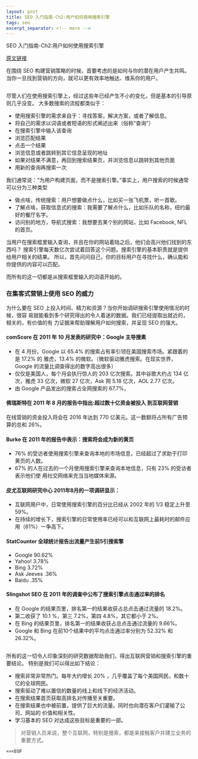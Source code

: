```yaml
---
layout: post
title: SEO 入门指南-Ch2:用户如何使用搜索引擎
tags: seo
excerpt_separator: <!-- more -->
---
```


SEO 入门指南-Ch2:用户如何使用搜索引擎

[原文链接](https://moz.com/beginners-guide-to-seo/how-people-interact-with-search-engines)

在围绕 SEO 构建营销策略的时候，首要考虑的是如何与你的潜在用户产生共鸣。
当你一旦找到营销的方向，就可以更有效率地触达、维系你的用户。
<!-- more -->

<p class="text-center">
  <img src="//dc8hdnsmzapvm.cloudfront.net/assets/images/beginners/robot-evolution.png" alt="">
</p>

尽管人们在使用搜索引擎上，经过这些年已经产生不小的变化，但是基本的引导原则几乎没变。
大多数搜索的流程都类似于：

* 使用搜索引擎的需求来自于：寻找答案，解决方案，或者了解信息。
* 将自己的需求以词语或者短语的形式阐述出来（俗称“查询”）
* 在搜索引擎中输入该查询
* 浏览匹配结果
* 点击一个结果
* 浏览信息或者跳转到其它信息呈现的地址
* 如果对结果不满意，再回到搜索结果页，并浏览信息以跳转到其他页面
* 用新的查询再搜索一次

我们通常说：“为用户构建页面，而不是搜索引擎。”事实上，用户搜索的时候通常可以分为三种类型

* 做点啥，传统搜索：用户想要做点什么，比如买一张飞机票，听一首歌。
* 了解点啥，获取信息式的搜索：我需要了解点什么，比如乐队的名称，纽约最好的餐厅名字。
* 访问别的地方，导航式搜索：我想要去某个别的网站，比如 Facebook, NFL 的首页。

当用户在搜索框里输入查询，并且在你的网站着陆之后，他们会高兴他们找到的东西吗？
搜索引擎每天数亿次尝试着回答这个问题。搜索引擎的基本职责就是提供给用户相关的结果。
所以，首先问问自己，你的目标用户在寻找什么，确认能和你提供的内容可以匹配。

而所有的这一切都是从搜索框里输入的词语开始的。

### 在集客式营销上使用 SEO 的威力

为什么要在 SEO 上投入时间、精力和资源？当你开始调研搜索引擎使用情况的时候，很容
易就能看到多个研究得出的令人着迷的数据。我们已经提取出就近的，相关的，有价值的有
力证据来帮助理解用户如何搜索，并呈现 SEO 的强大。

#### comScore 在 2011 年 10 月发表的研究中：Google  主导搜素

* 在 4 月份，Google 以 65.4% 的搜索占有率引领在美国搜索市场。紧跟着的是 17.2% 的
  雅虎，13.4% 的微软。（微软驱动雅虎搜索。在现实世界，Google 的流量比调查得出的数字高出很多）
* 仅仅是美国人，每个月会执行惊人的 203 亿次搜索。其中谷歌大约占 134 亿次，雅虎 
  33 亿次，微软 27 亿次，Ask 网 5.18 亿次，AOL 2.77 亿次。
* 由 Google 产品发出的搜索占全网搜索的 67.7%，

#### 佛瑞斯特在 2011 年 8 月的报告中指出:超过数十亿资金被投入  到互联网营销

在线营销的资金投入将会在 2016 年达到 770 亿美元。这一数额将占所有广告预算的总和 26%。 

#### Burke 在 2011 年的报告中表示：搜索将会成为新的黄页

* 76% 的受访者使用搜索引擎来查询本地的市场信息，已经超过了求助于打印黄页的人数。
* 67% 的人在过去的一个月使用搜索引擎来查询本地信息，只有 23% 的受访者表示他们使
  用社交网络来充当当地媒体来源。

#### 皮尤互联网研究中心 2011年8月的一项调研显示：

* 互联网用户中，日常使用搜索引擎的百分比已经从 2002 年的 1/3 稳定上升至 59%。
* 在持续的增长下，搜索引擎的日常使用率已经可以和互联网上最耗时的邮件应用（61%）一争高下。

#### StatCounter 全球统计报告出流量产生前5引搜索擎

- Google 90.62%
- Yahoo! 3.78%
- Bing 3.72%
- Ask Jeeves .36%
- Baidu .35%

#### Slingshot SEO 在 2011 年的调查中公布了搜索引擎点击通过率的排名

* 在 Google 的结果页里，排名第一的结果收获占总点击通过流量的 18.2%。 
* 第二收获了 10.1 %，第三 7.2%，第四 4.8%，其它都小于 2%。
* 在 Bing 的结果页里，排名第一的结果收获占总点击通过流量的 9.66%。 
* Google 和 Bing 在前10个结果中的平均点击通过率分别为 52.32% 和 26.32%。

<p class="text-center">
  <img src="//dc8hdnsmzapvm.cloudfront.net/assets/images/beginners/some-spicey-data-chapter-2.png" alt="">
</p>

所有的这一切令人印象深刻的研究数据帮助我们，得出互联网营销和搜索引擎的重要结论。
特别是我们可以得出如下结论：

* 搜索非常非常热门。每年大约增长 20% ，几乎覆盖了每个美国网民，和数十亿的全球网民。
* 搜索驱动了难以置信的数量的线上和线下的经济活动。
* 在搜索结果首页获取高排名对传播至关重要。
* 在搜索结果也中被前置，提供了巨大的流量。同时也向潜在客户们灌输了公司、网站的
  价值和相关性。
* 学习基本的 SEO 对达成这些目标是重要的一部。

> 对营销人员来说，整个互联网，特别是搜索，都是来接触客户并建立业务的重要方式。

`<<<EOF`